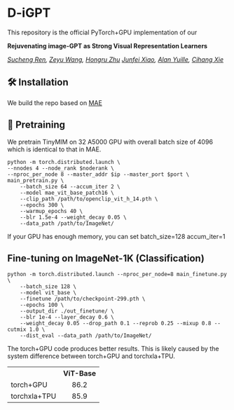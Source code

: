 # D-iGPT

This repository is the official  PyTorch+GPU implementation of our 

**Rejuvenating image-GPT as Strong Visual Representation Learners**

*[Sucheng Ren](https://oliverrensu.github.io/), [Zeyu Wang](https://zw615.github.io/), [Hongru Zhu](https://pages.jh.edu/hzhu38/) [Junfei Xiao](https://lambert-x.github.io/), [Alan Yuille](https://www.cs.jhu.edu/~ayuille/), [Cihang Xie](cihangxie.github.io)*



## 🛠 Installation
We build the repo based on [MAE](https://github.com/facebookresearch/mae)

## 🚀 Pretraining
We pretrain TinyMIM on 32 A5000 GPU with overall batch size of 4096 which is identical to that in MAE.
```
python -m torch.distributed.launch \
--nnodes 4 --node_rank $noderank \
--nproc_per_node 8 --master_addr $ip --master_port $port \
main_pretrain.py \
    --batch_size 64 --accum_iter 2 \
    --model mae_vit_base_patch16 \
    --clip_path /path/to/openclip_vit_h_14.pth \
    --epochs 300 \
    --warmup_epochs 40 \
    --blr 1.5e-4 --weight_decay 0.05 \
    --data_path /path/to/ImageNet/
```
If your GPU has enough memory, you can set batch_size=128 accum_iter=1

## Fine-tuning on ImageNet-1K (Classification)
```
python -m torch.distributed.launch --nproc_per_node=8 main_finetune.py \
    --batch_size 128 \
    --model vit_base \
    --finetune /path/to/checkpoint-299.pth \
    --epochs 100 \
    --output_dir ./out_finetune/ \
    --blr 1e-4 --layer_decay 0.6 \
    --weight_decay 0.05 --drop_path 0.1 --reprob 0.25 --mixup 0.8 --cutmix 1.0 \
    --dist_eval --data_path /path/to/ImageNet/
```


The torch+GPU code produces better results. This is likely caused by the system difference between torch+GPU and torchxla+TPU.
<table><tbody>
<!-- START TABLE -->
<!-- TABLE HEADER -->
<th valign="bottom"></th>
<th valign="bottom">ViT-Base</th>
<!-- TABLE BODY -->
<tr><td align="left">torch+GPU</td>
<td align="center">86.2</td>
</tr>
<tr><td align="left">torchxla+TPU</td>
<td align="center">85.9</td>
</tr>
</tbody></table>